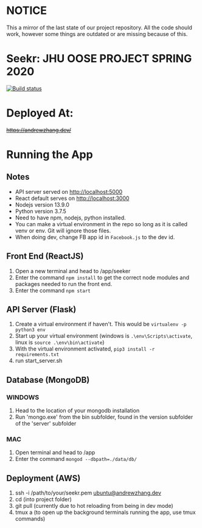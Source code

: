 # NOTICE

This a mirror of the last state of our project repository. All the code should work, however some things are outdated or are missing because of this.

# Seekr: JHU OOSE PROJECT SPRING 2020
[![Build status](https://travis-ci.com/jhu-oose/2020-spring-group-Seekr.svg?token=Vxy2zEXxUQmZnx9hqykp&branch=master)](https://travis-ci.com/jhu-oose/2020-spring-group-Seekr)

# Deployed At:
~~https://andrewzhang.dev/~~

# Running the App

## Notes

- API server served on <http://localhost:5000>
- React default serves on <http://localhost:3000>
- Nodejs version 13.9.0
- Python version 3.7.5
- Need to have npm, nodejs, python installed.
- You can make a virtual environment in the repo so long as it is called venv or env. Git will ignore those files.
- When doing dev, change FB app id in `Facebook.js` to the dev id.

## Front End (ReactJS)

1. Open a new terminal and head to /app/seeker
2. Enter the command `npm install` to get the correct node modules and packages needed to run the front end.
3. Enter the command `npm start` 


## API Server (Flask)

1. Create a virtual environment if haven't. This would be `virtualenv -p python3 env`
2. Start up your virtual environment (windows is `.\env\Scripts\activate`, linux is  `source .\env\bin\activate`)
3. With the virtual environment activated, `pip3 install -r requirements.txt`
4. run start_server.sh

## Database (MongoDB)

### WINDOWS

1. Head to the location of your mongodb installation
2. Run 'mongo.exe' from the bin subfolder, found in the version subfolder of the 'server' subfolder

### MAC

1. Open terminal and head to /app
2. Enter the command `mongod --dbpath=./data/db/`

## Deployment (AWS)
1. ssh -i /path/to/your/seekr.pem ubuntu@andrewzhang.dev
2. cd (into project folder)
3. git pull (currently due to hot reloading from being in dev mode)
4. tmux a (to open up the background terminals running the app, use tmux commands)
